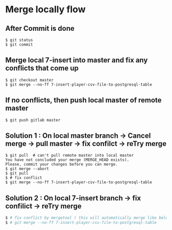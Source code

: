# Merge locally flow

## After Commit is done
```{bash}
$ git status
$ git commit
```

## Merge local 7-insert into master and fix any conflicts that come up
```{bash}
$ git checkout master
$ git merge --no-ff 7-insert-player-csv-file-to-postgresql-table
```

## If no conflicts, then push local master of remote master
```{bash}
$ git push gitlab master
```

## Solution 1 : On local master branch -> Cancel merge -> pull master -> fix confilct -> reTry merge
```{bash}
$ git pull  # can't pull remote master into local master
You have not concluded your merge (MERGE_HEAD exists).
Please, commit your changes before you can merge.
$ git merge --abort
$ git pull
$ # fix conflict
$ git merge --no-ff 7-insert-player-csv-file-to-postgresql-table
```

## Solution 2 : On local 7-insert branch -> fix confilict -> reTry merge
```bash
$ # fix conflict by mergetool ( this will automatically merge like below )
$ # git merge --no-ff 7-insert-player-csv-file-to-postgresql-table
```
